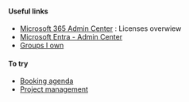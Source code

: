 #### Useful links
- [Microsoft 365 Admin Center](https://admin.microsoft.com/#/homepage) : Licenses overwiew
- [Microsoft Entra - Admin Center](https://entra.microsoft.com/?l=en.en-us)
- [Groups I own](https://myaccount.microsoft.com/groups/groups-i-own) <br>

#### To try
- [Booking agenda](https://outlook.office.com/bookings/homepage)
- [Project management](https://project.microsoft.com/cvegroup.com/fr-FR)
